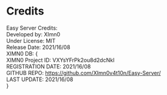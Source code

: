 # Credits

Easy Server Credits:
<br>
 Developed by: XImn0
 <br>
 Under License: MIT
 <br>
 Release Date: 2021/16/08
 <br>
 XIMN0 DB: {
 <br>
    XIMN0 Project ID: VXYsYFrPk2ou8d2dcNkI
  <br>
    REGISTRATION DATE: 2021/16/08
  <br>
    GITHUB REPO: https://github.com/XImn0v4t10n/Easy-Server/
  <br>
    LAST UPDATE: 2021/16/08
  <br>
 }



